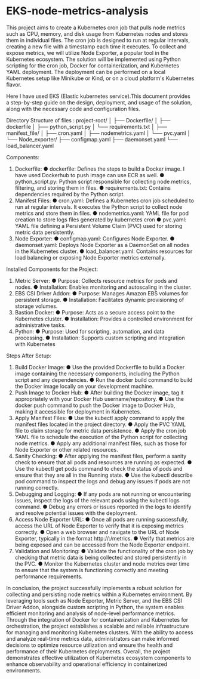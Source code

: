 # EKS-node-metrics-analysis

This project aims to create a Kubernetes cron job that pulls node metrics such as CPU, memory, and disk usage from Kubernetes nodes and stores them in individual files. The cron job is designed to run at regular intervals,
creating a new file with a timestamp each time it executes. To collect and expose metrics, we will utilize Node Exporter, a popular tool in the Kubernetes ecosystem. The solution will be implemented using Python scripting for the cron job, Docker for containerization, and Kubernetes YAML deployment. The deployment can be performed on a local Kubernetes setup like Minikube or Kind, or on a cloud platform's Kubernetes flavor.

Here I have used EKS (Elastic kubernetes service).This document provides a step-by-step guide on the design, deployment, and usage of the solution, along with the necessary code and configuration files.

Directory Structure of files :
project-root/
│
├── Dockerfile/
│ ├── dockerfile
│ ├── python_script.py
│ └── requirements.txt
│
├── manifest_file/
│ ├── cron.yaml
│ ├── nodemetrics.yaml
│ └── pvc.yaml
│
└── Node_exporter/
├── configmap.yaml
├── daemonset.yaml
└── load_balancer.yaml

Components:
1. Dockerfile:
  ● dockerfile: Defines the steps to build a Docker image. I have used Dockerhub to push image can use ECR as well.
  ● python_script.py: Python script responsible for collecting node metrics, filtering, and storing them in files.
  ● requirements.txt: Contains dependencies required by the Python script.
2. Manifest Files:
  ● cron.yaml: Defines a Kubernetes cron job scheduled to run at regular intervals. It executes the Python script to collect node metrics and store them in files.
  ● nodemetrics.yaml: YAML file for pod creation to store logs files generated by kubernetes cron
  ● pvc.yaml: YAML file defining a Persistent Volume Claim (PVC) used for storing metric data persistently.
3. Node Exporter:
  ● configmap.yaml: Configures Node Exporter.
  ● daemonset.yaml: Deploys Node Exporter as a DaemonSet on all nodes in the Kubernetes cluster.
  ● load_balancer.yaml: Contains resources for load balancing or exposing Node Exporter metrics externally.

Installed Components for the Project:
1. Metric Server:
  ● Purpose: Collects resource metrics for pods and nodes.
  ● Installation: Enables monitoring and autoscaling in the cluster.
2. EBS CSI Driver Addon:
  ● Purpose: Manages Amazon EBS volumes for persistent storage.
  ● Installation: Facilitates dynamic provisioning of storage
volumes.
3. Bastion Docker:
  ● Purpose: Acts as a secure access point to the Kubernetes
cluster.
  ● Installation: Provides a controlled environment for administrative tasks.
4. Python:
  ● Purpose: Used for scripting, automation, and data processing.
  ● Installation: Supports custom scripting and integration with Kubernetes

Steps After Setup:
1. Build Docker Image:
  ● Use the provided Dockerfile to build a Docker image containing the necessary components, including the Python
  script and any dependencies.
  ● Run the docker build command to build the Docker image locally on your development machine.
2. Push Image to Docker Hub:
  ● After building the Docker image, tag it appropriately with your Docker Hub username/repository.
  ● Use the docker push command to push the Docker image to Docker Hub, making it accessible for deployment in Kubernetes.
3. Apply Manifest Files:
  ● Use the kubectl apply command to apply the manifest files located in the project directory.
  ● Apply the PVC YAML file to claim storage for metric data persistence.
  ● Apply the cron job YAML file to schedule the execution of the
  Python script for collecting node metrics.
  ● Apply any additional manifest files, such as those for Node Exporter or other related resources.
4. Sanity Checking:
  ● After applying the manifest files, perform a sanity check to ensure that all pods and resources are running as expected.
  ● Use the kubectl get pods command to check the status of pods and ensure that they are all in the Running state.
  ● Use the kubectl describe pod command to inspect the logs and debug any issues if pods are not running correctly.
5. Debugging and Logging:
  ● If any pods are not running or encountering issues, inspect the logs of the relevant pods using the kubectl logs command.
  ● Debug any errors or issues reported in the logs to identify and resolve potential issues with the deployment.
6. Access Node Exporter URL:
  ● Once all pods are running successfully, access the URL of Node Exporter to verify that it is exposing metrics correctly.
  ● Open a web browser and navigate to the URL of Node Exporter, typically in the format http://<node-exporter-ip>:<port>/metrics.
  ● Verify that metrics are being exposed and can be accessed from the Node Exporter endpoint.
7. Validation and Monitoring:
  ● Validate the functionality of the cron job by checking that metric data is being collected and stored persistently in the PVC.
  ● Monitor the Kubernetes cluster and node metrics over time to ensure that the system is functioning correctly and meeting
performance requirements.


In conclusion, the project successfully implements a robust solution for collecting and persisting node metrics within a Kubernetes environment. By leveraging tools such as Node Exporter, Metric Server, and the EBS CSI Driver Addon, alongside custom scripting in Python, the system enables efficient monitoring and analysis of node-level performance metrics.
Through the integration of Docker for containerization and Kubernetes for orchestration, the project establishes a scalable and reliable infrastructure for managing and monitoring Kubernetes clusters. With the ability to access and analyze real-time metrics data, administrators can make informed decisions to optimize resource utilization and ensure the health and performance of their Kubernetes deployments. Overall, the project demonstrates effective utilization of Kubernetes ecosystem components to enhance observability and operational efficiency in containerized environments.
